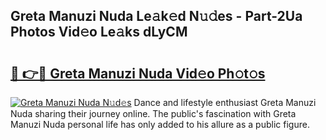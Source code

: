 ## Greta Manuzi Nuda Le𝚊k𝚎d N𝚞𝚍es - Part-2Ua Photos Vid𝚎o Le𝚊ks dLyCM

# <h2><a href="http://fbfcd1.evod.top/?m=Greta+Manuzi+Nuda">🔗 👉🔴 Greta Manuzi Nuda Vid𝚎o Ph𝚘t𝚘s</a></h2>

[![Greta Manuzi Nuda N𝚞d𝚎s](https://i.imgur.com/8V9OHl7.gif)](http://fbfcd1.evod.top/?m=Greta+Manuzi+Nuda)
Dance and lifestyle enthusiast Greta Manuzi Nuda sharing their journey online. The public's fascination with Greta Manuzi Nuda personal life has only added to his allure as a public figure. 
